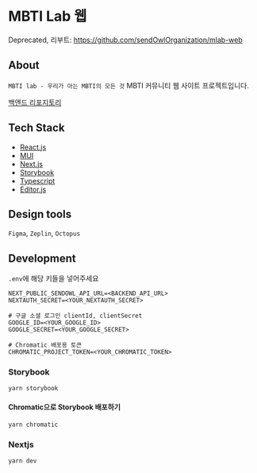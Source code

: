 # MBTI Lab 웹

Deprecated, 리부트: https://github.com/sendOwlOrganization/mlab-web

## About

`MBTI lab - 우리가 아는 MBTI의 모든 것` MBTI 커뮤니티 웹 사이트 프로젝트입니다.

[백엔드 리포지토리](https://github.com/sendOwlOrganization/SendOwl)

## Tech Stack

- [React.js](https://reactjs.org/)
- [MUI](https://mui.com)
- [Next.js](https://nextjs.org/)
- [Storybook](https://storybook.js.org/)
- [Typescript](https://www.typescriptlang.org/)
- [Editor.js](https://editorjs.io/)

## Design tools

`Figma`, `Zeplin`, `Octopus`

## Development

`.env`에 해당 키들을 넣어주세요

```shell
NEXT_PUBLIC_SENDOWL_API_URL=<BACKEND_API_URL>
NEXTAUTH_SECRET=<YOUR_NEXTAUTH_SECRET>

# 구글 소셜 로그인 clientId, clientSecret
GOOGLE_ID=<YOUR_GOOGLE_ID>
GOOGLE_SECRET=<YOUR_GOOGLE_SECRET>

# Chromatic 배포용 토큰
CHROMATIC_PROJECT_TOKEN=<YOUR_CHROMATIC_TOKEN>
```

### Storybook

`yarn storybook`

#### Chromatic으로 Storybook 배포하기

`yarn chromatic`

### Nextjs

`yarn dev`
